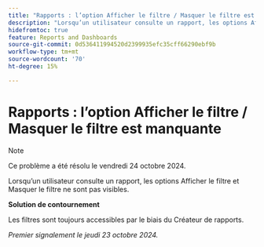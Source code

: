 ```yaml
---
title: "Rapports : l’option Afficher le filtre / Masquer le filtre est manquante"
description: "Lorsqu’un utilisateur consulte un rapport, les options Afficher le filtre et Masquer le filtre ne sont pas visibles."
hidefromtoc: true
feature: Reports and Dashboards
source-git-commit: 0d536411994520d2399935efc35cff66290ebf9b
workflow-type: tm+mt
source-wordcount: '70'
ht-degree: 15%

---
```



# Rapports : l’option Afficher le filtre / Masquer le filtre est manquante

>[!NOTE]
>
>Ce problème a été résolu le vendredi 24 octobre 2024.

Lorsqu’un utilisateur consulte un rapport, les options Afficher le filtre et Masquer le filtre ne sont pas visibles.

**Solution de contournement**

Les filtres sont toujours accessibles par le biais du Créateur de rapports.

_Premier signalement le jeudi 23 octobre 2024._
